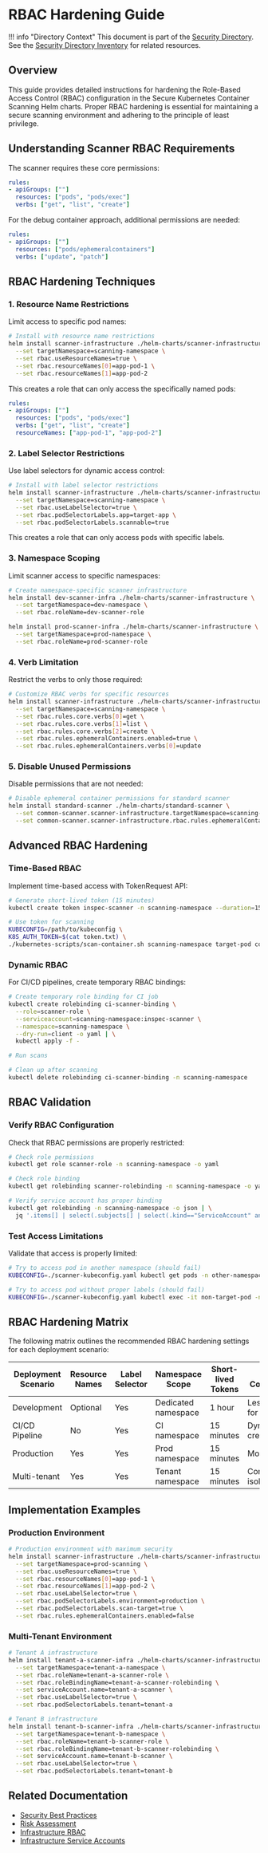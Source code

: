 # RBAC Hardening Guide

!!! info "Directory Context"
    This document is part of the [Security Directory](index.md). See the [Security Directory Inventory](inventory.md) for related resources.

## Overview

This guide provides detailed instructions for hardening the Role-Based Access Control (RBAC) configuration in the Secure Kubernetes Container Scanning Helm charts. Proper RBAC hardening is essential for maintaining a secure scanning environment and adhering to the principle of least privilege.

## Understanding Scanner RBAC Requirements

The scanner requires these core permissions:

```yaml
rules:
- apiGroups: [""]
  resources: ["pods", "pods/exec"]
  verbs: ["get", "list", "create"]
```

For the debug container approach, additional permissions are needed:

```yaml
rules:
- apiGroups: [""]
  resources: ["pods/ephemeralcontainers"]
  verbs: ["update", "patch"]
```

## RBAC Hardening Techniques

### 1. Resource Name Restrictions

Limit access to specific pod names:

```bash
# Install with resource name restrictions
helm install scanner-infrastructure ./helm-charts/scanner-infrastructure \
  --set targetNamespace=scanning-namespace \
  --set rbac.useResourceNames=true \
  --set rbac.resourceNames[0]=app-pod-1 \
  --set rbac.resourceNames[1]=app-pod-2
```

This creates a role that can only access the specifically named pods:

```yaml
rules:
- apiGroups: [""]
  resources: ["pods", "pods/exec"]
  verbs: ["get", "list", "create"]
  resourceNames: ["app-pod-1", "app-pod-2"]
```

### 2. Label Selector Restrictions

Use label selectors for dynamic access control:

```bash
# Install with label selector restrictions
helm install scanner-infrastructure ./helm-charts/scanner-infrastructure \
  --set targetNamespace=scanning-namespace \
  --set rbac.useLabelSelector=true \
  --set rbac.podSelectorLabels.app=target-app \
  --set rbac.podSelectorLabels.scannable=true
```

This creates a role that can only access pods with specific labels.

### 3. Namespace Scoping

Limit scanner access to specific namespaces:

```bash
# Create namespace-specific scanner infrastructure
helm install dev-scanner-infra ./helm-charts/scanner-infrastructure \
  --set targetNamespace=dev-namespace \
  --set rbac.roleName=dev-scanner-role

helm install prod-scanner-infra ./helm-charts/scanner-infrastructure \
  --set targetNamespace=prod-namespace \
  --set rbac.roleName=prod-scanner-role
```

### 4. Verb Limitation

Restrict the verbs to only those required:

```bash
# Customize RBAC verbs for specific resources
helm install scanner-infrastructure ./helm-charts/scanner-infrastructure \
  --set targetNamespace=scanning-namespace \
  --set rbac.rules.core.verbs[0]=get \
  --set rbac.rules.core.verbs[1]=list \
  --set rbac.rules.core.verbs[2]=create \
  --set rbac.rules.ephemeralContainers.enabled=true \
  --set rbac.rules.ephemeralContainers.verbs[0]=update
```

### 5. Disable Unused Permissions

Disable permissions that are not needed:

```bash
# Disable ephemeral container permissions for standard scanner
helm install standard-scanner ./helm-charts/standard-scanner \
  --set common-scanner.scanner-infrastructure.targetNamespace=scanning-namespace \
  --set common-scanner.scanner-infrastructure.rbac.rules.ephemeralContainers.enabled=false
```

## Advanced RBAC Hardening

### Time-Based RBAC

Implement time-based access with TokenRequest API:

```bash
# Generate short-lived token (15 minutes)
kubectl create token inspec-scanner -n scanning-namespace --duration=15m > token.txt

# Use token for scanning
KUBECONFIG=/path/to/kubeconfig \
K8S_AUTH_TOKEN=$(cat token.txt) \
./kubernetes-scripts/scan-container.sh scanning-namespace target-pod container-name ./profiles/container-baseline
```

### Dynamic RBAC

For CI/CD pipelines, create temporary RBAC bindings:

```bash
# Create temporary role binding for CI job
kubectl create rolebinding ci-scanner-binding \
  --role=scanner-role \
  --serviceaccount=scanning-namespace:inspec-scanner \
  --namespace=scanning-namespace \
  --dry-run=client -o yaml | \
  kubectl apply -f -

# Run scans

# Clean up after scanning
kubectl delete rolebinding ci-scanner-binding -n scanning-namespace
```

## RBAC Validation

### Verify RBAC Configuration

Check that RBAC permissions are properly restricted:

```bash
# Check role permissions
kubectl get role scanner-role -n scanning-namespace -o yaml

# Check role binding
kubectl get rolebinding scanner-rolebinding -n scanning-namespace -o yaml

# Verify service account has proper binding
kubectl get rolebinding -n scanning-namespace -o json | \
  jq '.items[] | select(.subjects[] | select(.kind=="ServiceAccount" and .name=="inspec-scanner"))'
```

### Test Access Limitations

Validate that access is properly limited:

```bash
# Try to access pod in another namespace (should fail)
KUBECONFIG=./scanner-kubeconfig.yaml kubectl get pods -n other-namespace

# Try to access pod without proper labels (should fail)
KUBECONFIG=./scanner-kubeconfig.yaml kubectl exec -it non-target-pod -n scanning-namespace -- ls
```

## RBAC Hardening Matrix

The following matrix outlines the recommended RBAC hardening settings for each deployment scenario:

| Deployment Scenario | Resource Names | Label Selector | Namespace Scope | Short-lived Tokens | Special Considerations |
|---------------------|----------------|---------------|-----------------|--------------------|-----------------------|
| Development | Optional | Yes | Dedicated namespace | 1 hour | Less restrictive for testing |
| CI/CD Pipeline | No | Yes | CI namespace | 15 minutes | Dynamic creation/deletion |
| Production | Yes | Yes | Prod namespace | 15 minutes | Most restrictive |
| Multi-tenant | Yes | Yes | Tenant namespace | 15 minutes | Complete isolation |

## Implementation Examples

### Production Environment

```bash
# Production environment with maximum security
helm install scanner-infrastructure ./helm-charts/scanner-infrastructure \
  --set targetNamespace=prod-scanning \
  --set rbac.useResourceNames=true \
  --set rbac.resourceNames[0]=app-pod-1 \
  --set rbac.resourceNames[1]=app-pod-2 \
  --set rbac.useLabelSelector=true \
  --set rbac.podSelectorLabels.environment=production \
  --set rbac.podSelectorLabels.scan-target=true \
  --set rbac.rules.ephemeralContainers.enabled=false
```

### Multi-Tenant Environment

```bash
# Tenant A infrastructure
helm install tenant-a-scanner-infra ./helm-charts/scanner-infrastructure \
  --set targetNamespace=tenant-a-namespace \
  --set rbac.roleName=tenant-a-scanner-role \
  --set rbac.roleBindingName=tenant-a-scanner-rolebinding \
  --set serviceAccount.name=tenant-a-scanner \
  --set rbac.useLabelSelector=true \
  --set rbac.podSelectorLabels.tenant=tenant-a

# Tenant B infrastructure
helm install tenant-b-scanner-infra ./helm-charts/scanner-infrastructure \
  --set targetNamespace=tenant-b-namespace \
  --set rbac.roleName=tenant-b-scanner-role \
  --set rbac.roleBindingName=tenant-b-scanner-rolebinding \
  --set serviceAccount.name=tenant-b-scanner \
  --set rbac.useLabelSelector=true \
  --set rbac.podSelectorLabels.tenant=tenant-b
```

## Related Documentation

- [Security Best Practices](best-practices.md)
- [Risk Assessment](risk-assessment.md)
- [Infrastructure RBAC](../infrastructure/rbac.md)
- [Infrastructure Service Accounts](../infrastructure/service-accounts.md)
